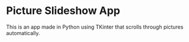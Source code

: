 # Picture Slideshow App
This is an app made in Python using TKinter that scrolls through pictures automatically.
